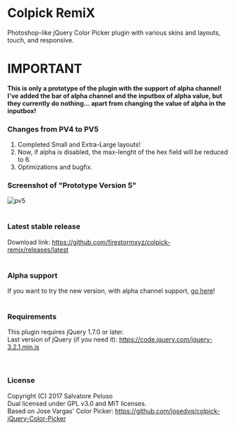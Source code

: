 # Colpick RemiX
Photoshop-like jQuery Color Picker plugin with various skins and layouts, touch, and responsive. <br>

# IMPORTANT
<b> This is only a prototype of the plugin with the support of alpha channel! <br>
I've added the bar of alpha channel and the inputbox of alpha value, but they currently do nothing... apart from changing the value of alpha in the inputbox! </b>

### Changes from PV4 to PV5
1. Completed Small and Extra-Large layouts!
2. Now, if alpha is disabled, the max-lenght of the hex field will be reduced to 6.
3. Optimizations and bugfix.


### Screenshot of "Prototype Version 5"
![pv5](https://user-images.githubusercontent.com/32025549/32737919-abc7fbc0-c89b-11e7-89c5-cb4fec5d0fc9.png) <br><br>


### Latest stable release
Download link: <a href="https://github.com/firestormxyz/colpick-remix/releases/latest">https://github.com/firestormxyz/colpick-remix/releases/latest</a> <br><br>

### Alpha support
If you want to try the new version, with alpha channel support, <a href="https://github.com/firestormxyz/colpick-remix/tree/alpha-support">go here</a>! <br><br>

### Requirements
This plugin requires jQuery 1.7.0 or later. <br>
Last version of jQuery (if you need it): <a href="https://code.jquery.com/jquery-3.2.1.min.js">https://code.jquery.com/jquery-3.2.1.min.js</a> <br><br><br>


### License
Copyright (C) 2017 Salvatore Peluso <br>
Dual licensed under GPL v3.0 and MIT licenses. <br>
Based on Jose Vargas' Color Picker: <a href="https://github.com/josedvq/colpick-jQuery-Color-Picker">https://github.com/josedvq/colpick-jQuery-Color-Picker</a>
